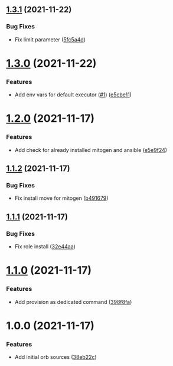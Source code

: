 ## [1.3.1](https://github.com/trustedshops-public/circleci-orb-ansible/compare/1.3.0...1.3.1) (2021-11-22)


### Bug Fixes

* Fix limit parameter ([5fc5a4d](https://github.com/trustedshops-public/circleci-orb-ansible/commit/5fc5a4de69dfa77535ffca4c3b18c5b74703e015))

# [1.3.0](https://github.com/trustedshops-public/circleci-orb-ansible/compare/1.2.0...1.3.0) (2021-11-22)


### Features

* Add env vars for default executor ([#1](https://github.com/trustedshops-public/circleci-orb-ansible/issues/1)) ([e5cbe11](https://github.com/trustedshops-public/circleci-orb-ansible/commit/e5cbe1198da3292464e3749c1f29582900e08577))

# [1.2.0](https://github.com/trustedshops-public/circleci-orb-ansible/compare/1.1.2...1.2.0) (2021-11-17)


### Features

* Add check for already installed mitogen and ansible ([e5e9f24](https://github.com/trustedshops-public/circleci-orb-ansible/commit/e5e9f2414cb1e91f9570638ac8867f8e310c6c3a))

## [1.1.2](https://github.com/trustedshops-public/circleci-orb-ansible/compare/1.1.1...1.1.2) (2021-11-17)


### Bug Fixes

* Fix install move for mitogen ([b491679](https://github.com/trustedshops-public/circleci-orb-ansible/commit/b491679ac3e0a4505daed204c414dfad02bcf0e6))

## [1.1.1](https://github.com/trustedshops-public/circleci-orb-ansible/compare/1.1.0...1.1.1) (2021-11-17)


### Bug Fixes

* Fix role install ([32e44aa](https://github.com/trustedshops-public/circleci-orb-ansible/commit/32e44aae4bb65c3b03b6646417dcf89967e286cb))

# [1.1.0](https://github.com/trustedshops-public/circleci-orb-ansible/compare/1.0.0...1.1.0) (2021-11-17)


### Features

* Add provision as dedicated command ([398f8fa](https://github.com/trustedshops-public/circleci-orb-ansible/commit/398f8fabbcc19e929042e85d7b1341426e3ee1b9))

# 1.0.0 (2021-11-17)


### Features

* Add initial orb sources ([38eb22c](https://github.com/trustedshops-public/circleci-orb-ansible/commit/38eb22cbeaafb47afbc5e4574ef403e1be84150e))

